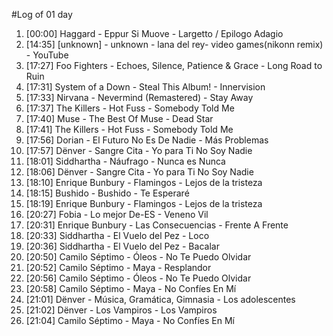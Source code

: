 #Log of 01 day

1. [00:00] Haggard - Eppur Si Muove - Largetto / Epilogo Adagio
1. [14:35] [unknown] - unknown - lana del rey- video games(nikonn remix) - YouTube
1. [17:27] Foo Fighters - Echoes, Silence, Patience & Grace - Long Road to Ruin
1. [17:31] System of a Down - Steal This Album! - Innervision
1. [17:33] Nirvana - Nevermind (Remastered) - Stay Away
1. [17:37] The Killers - Hot Fuss - Somebody Told Me
1. [17:40] Muse - The Best Of Muse - Dead Star
1. [17:41] The Killers - Hot Fuss - Somebody Told Me
1. [17:56] Dorian - El Futuro No Es De Nadie - Más Problemas
1. [17:57] Dënver - Sangre Cita - Yo para Ti No Soy Nadie
1. [18:01] Siddhartha - Náufrago - Nunca es Nunca
1. [18:06] Dënver - Sangre Cita - Yo para Ti No Soy Nadie
1. [18:10] Enrique Bunbury - Flamingos - Lejos de la tristeza
1. [18:15] Bushido - Bushido - Te Esperaré
1. [18:19] Enrique Bunbury - Flamingos - Lejos de la tristeza
1. [20:27] Fobia - Lo mejor De-ES - Veneno Vil
1. [20:31] Enrique Bunbury - Las Consecuencias - Frente A Frente
1. [20:33] Siddhartha - El Vuelo del Pez - Loco
1. [20:36] Siddhartha - El Vuelo del Pez - Bacalar
1. [20:50] Camilo Séptimo - Óleos - No Te Puedo Olvidar
1. [20:52] Camilo Séptimo - Maya - Resplandor
1. [20:56] Camilo Séptimo - Óleos - No Te Puedo Olvidar
1. [20:58] Camilo Séptimo - Maya - No Confíes En Mí
1. [21:01] Dënver - Música, Gramática, Gimnasia - Los adolescentes
1. [21:02] Dënver - Los Vampiros - Los Vampiros
1. [21:04] Camilo Séptimo - Maya - No Confíes En Mí
